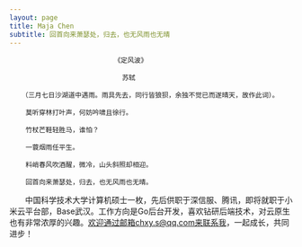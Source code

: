 ```yaml
---
layout: page
title: Maja Chen
subtitle: 回首向来萧瑟处，归去，也无风雨也无晴
---
```


                              《定风波》 
    
                                苏轼
    
       （三月七日沙湖道中遇雨。雨具先去，同行皆狼狈，余独不觉已而遂晴天，故作此词）。
    
        莫听穿林打叶声，何妨吟啸且徐行。
    
        竹杖芒鞋轻胜马，谁怕？
    
        一蓑烟雨任平生。
    
        料峭春风吹酒醒，微冷，山头斜照却相迎。
    
        回首向来萧瑟处，归去，也无风雨也无晴。

&emsp;&emsp;中国科学技术大学计算机硕士一枚，先后供职于深信服、腾讯，即将就职于小米云平台部，Base武汉。工作方向是Go后台开发，喜欢钻研后端技术，对云原生也有非常浓厚的兴趣。欢迎通过邮箱chxy.s@qq.com来联系我，一起成长，共同进步！
